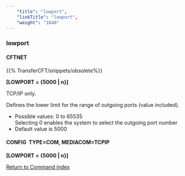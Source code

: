 ```yaml
---
    "title": "lowport",
    "linkTitle": "lowport",
    "weight": "1840"
---
```

<span id="lowport"></span>

### lowport

#### CFTNET

{{% TransferCFT/snippets/obsolete%}}

****[LOWPORT = {5000 &#124; n}]****

TCP/IP only.

Defines the lower limit for the range of outgoing ports (value included).

- Possible
    values: 0 to 65535  
    Selecting 0 enables the system
    to select the outgoing port number
- Default
    value is 5000

#### CONFIG  TYPE=COM, MEDIACOM=TCPIP

****[LOWPORT = {5000 &#124; n}]****

[Return to Command index](../../)
